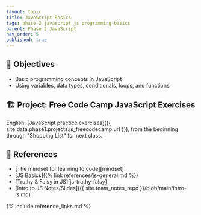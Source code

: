 ```yaml
---
layout: topic
title: JavaScript Basics
tags: phase-2 javascript js programming-basics
parent: Phase 2 JavaScript
nav_order: 5
published: true
---
```


## 🎯 Objectives

- Basic programming concepts in JavaScript
- Using variables, data types, conditionals, loops, and functions

## 🏗️ Project: Free Code Camp JavaScript Exercises

English:
[JavaScript practice exercises]({{ site.data.phase1.projects.js_freecodecamp.url }}), from the beginning through "Shopping List" for next class.

## 🔖 References

- [The mindset for learning to code][mindset]
- [JS Basics]({% link references/js-general.md %})
- [Truthy & Falsy in JS][js-truthy-falsy]
- [Intro to JS Notes/Slides]({{ site.team_notes_repo }}/blob/main/intro-js.md)

{% include reference_links.md %}
